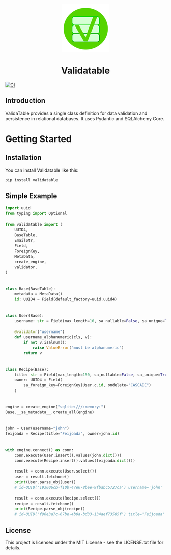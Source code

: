 <p align="center">
<img  width="150" height="150" src="./docs/img/V.svg">
</p>

<h1 align="center">Validatable</h1>

[![CI](https://github.com/dcruzf/validatable/actions/workflows/ci.yml/badge.svg?branch=main)](https://github.com/dcruzf/validatable/actions/workflows/ci.yml)

## Introduction

ValidaTable provides a single class definition for data validation and persistence in relational databases. It uses Pydantic and SQLAlchemy Core.

# Getting Started

## Installation

You can install Validatable like this:

```sh
pip install validatable
```

## Simple Example

```py
import uuid
from typing import Optional

from validatable import (
    UUID4,
    BaseTable,
    EmailStr,
    Field,
    ForeignKey,
    MetaData,
    create_engine,
    validator,
)


class Base(BaseTable):
    metadata = MetaData()
    id: UUID4 = Field(default_factory=uuid.uuid4)


class User(Base):
    username: str = Field(max_length=16, sa_nullable=False, sa_unique=True)

    @validator("username")
    def username_alphanumeric(cls, v):
        if not v.isalnum():
            raise ValueError("must be alphanumeric")
        return v


class Recipe(Base):
    title: str = Field(max_length=150, sa_nullable=False, sa_unique=True)
    owner: UUID4 = Field(
        sa_foreign_key=ForeignKey(User.c.id, ondelete="CASCADE")
    )


engine = create_engine("sqlite:///:memory:")
Base.__sa_metadata__.create_all(engine)


john = User(username="john")
feijoada = Recipe(title="Feijoada", owner=john.id)


with engine.connect() as conn:
    conn.execute(User.insert().values(john.dict()))
    conn.execute(Recipe.insert().values(feijoada.dict()))

    result = conn.execute(User.select())
    user = result.fetchone()
    print(User.parse_obj(user))
    # id=UUID('193006cb-f10b-47e6-8bee-9fbabc5727ca') username='john'

    result = conn.execute(Recipe.select())
    recipe = result.fetchone()
    print(Recipe.parse_obj(recipe))
    # id=UUID('f96e3a7c-67be-4b0a-bd33-134aef73585f') title='Feijoada' owner=UUID('193006cb-f10b-47e6-8bee-9fbabc5727ca')


```

## License

This project is licensed under the MIT License - see the LICENSE.txt file for details.
